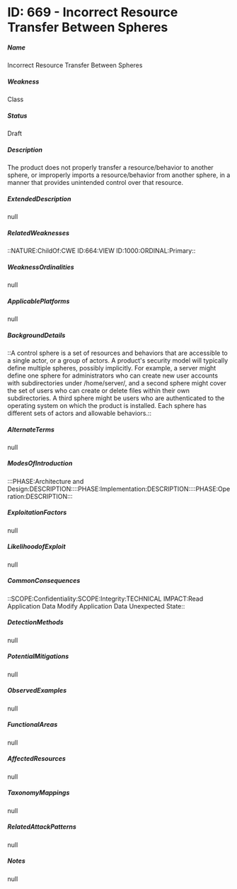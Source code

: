 # ID: 669 - Incorrect Resource Transfer Between Spheres
<h5>Name</h5>Incorrect Resource Transfer Between Spheres
<h5>Weakness</h5>Class
<h5>Status</h5>Draft
<h5>Description</h5>The product does not properly transfer a resource/behavior to another sphere, or improperly imports a resource/behavior from another sphere, in a manner that provides unintended control over that resource.
<h5>ExtendedDescription</h5>null
<h5>RelatedWeaknesses</h5>::NATURE:ChildOf:CWE ID:664:VIEW ID:1000:ORDINAL:Primary::
<h5>WeaknessOrdinalities</h5>null
<h5>ApplicablePlatforms</h5>null
<h5>BackgroundDetails</h5>::A control sphere is a set of resources and behaviors that are accessible to a single actor, or a group of actors. A product's security model will typically define multiple spheres, possibly implicitly. For example, a server might define one sphere for administrators who can create new user accounts with subdirectories under /home/server/, and a second sphere might cover the set of users who can create or delete files within their own subdirectories. A third sphere might be users who are authenticated to the operating system on which the product is installed. Each sphere has different sets of actors and allowable behaviors.::
<h5>AlternateTerms</h5>null
<h5>ModesOfIntroduction</h5>:::PHASE:Architecture and Design:DESCRIPTION::::PHASE:Implementation:DESCRIPTION::::PHASE:Operation:DESCRIPTION:::
<h5>ExploitationFactors</h5>null
<h5>LikelihoodofExploit</h5>null
<h5>CommonConsequences</h5>::SCOPE:Confidentiality:SCOPE:Integrity:TECHNICAL IMPACT:Read Application Data Modify Application Data Unexpected State::
<h5>DetectionMethods</h5>null
<h5>PotentialMitigations</h5>null
<h5>ObservedExamples</h5>null
<h5>FunctionalAreas</h5>null
<h5>AffectedResources</h5>null
<h5>TaxonomyMappings</h5>null
<h5>RelatedAttackPatterns</h5>null
<h5>Notes</h5>null

